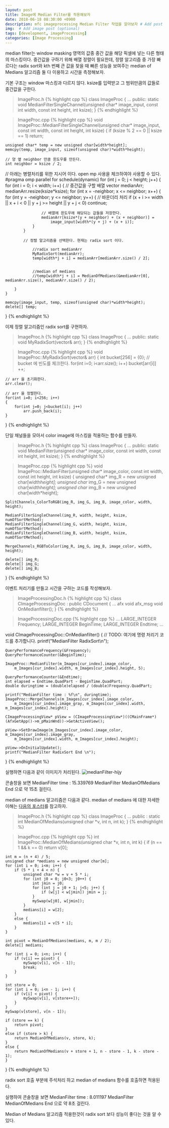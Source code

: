 ```yaml
---
layout: post
title: Image에 Median Filter를 적용해보자
date: 2018-06-18 08:30:00 +0900
description: mfc imageprocessing Median Filter 작업을 알아보자 # Add post description (optional)
img:  # Add image post (optional)
tags: [development, imageProcessing]
categories: [Image Processing]
---
```


median filter는 window masking 영역의 값중 중간 값을 해당 픽셀에 넣는 다른 형태의 마스킹이다.
중간값을 구하기 위해 배열 정렬이 필요한데, 정렬 알고리즘 중 가장 빠르다는 radix sort와 kth 번째 큰 값을
찾을 때 빠른 성능을 보여주는 median of Medians 알고리즘 둘 다 이용하고 시간을 측정해보자.

기본 구조는 window 마스킹과 다르지 않다. ksize를 입력받고 그 범위만큼의 값들로 중간값을 구한다.
> ImageProc.h
{% highlight cpp %}
class ImageProc
{
    ...
public:
    static void MedianFilterSingleChannel(unsigned char* image_input,
		const int width, const int height, int ksize);
}
{% endhighlight %}

> ImageProc.cpp
{% highlight cpp %}
void ImageProc::MedianFilterSingleChannel(unsigned char* image_input,
	const int width, const int height, int ksize)
{
	if (ksize % 2 == 0 || ksize == 1) return;

	unsigned char* temp = new unsigned char[width*height];
	memcpy(temp, image_input, sizeof(unsigned char)*width*height);

    // 양 옆 neighbor 만큼 윈도우를 만든다.
	int neighbor = ksize / 2;

// 아래는 병렬처리를 위한 지시어 이다. open mp 사용을 체크하여야 사용할 수 있다.
#pragma omp parallel for schedule(dynamic)
	for (int j = 0; j < height; j++)
	{
		for (int i = 0; i < width; i++)
		{
            // 중간값을 구할 배열
			vector<unsigned char> medianArr;
			medianArr.resize(ksize*ksize);
			for (int x = -neighbor; x <= neighbor; x++)
			{
				for (int y = -neighbor; y <= neighbor; y++)
				{
                    // 바운더리 처리
					if (x + i >= width || x + i < 0 || y + j >= height
						|| y + j < 0) continue;

                    // 배열에 윈도우에 해당되는 값들을 저장한다.
					medianArr[ksize*(y + neighbor) + (x + neighbor)] =
						image_input[width*(y + j) + (x + i)];
				}
			}

            // 정렬 알고리즘을 선택한다. 현재는 radix sort 이다.

				//radix sort medianArr
				MyRadixSort(medianArr);
				temp[width*j + i] = medianArr[medianArr.size() / 2];


				//median of medians
				//temp[width*j + i] = MedianOfMedians(&medianArr[0], medianArr.size(), medianArr.size() / 2);
				
		}
	}

	memcpy(image_input, temp, sizeof(unsigned char)*width*height);
	delete[] temp;
}
{% endhighlight %}

이제 정렬 알고리즘인 radix sort를 구현하자.
> ImageProc.h
{% highlight cpp %}
class ImageProc
{
    ...
public:
    static void MyRadixSort(vector<unsigned char>& arr);
}
{% endhighlight %}

> ImageProc.cpp
{% highlight cpp %}
void ImageProc::MyRadixSort(vector<unsigned char>& arr)
{
    int bucket[256] = {0};
    // bucket 에 빈도를 체크한다.
    for(int i=0; i<arr.size(); i++)
        bucket[arr[i]] ++;

    // arr 을 초기화한다.
    arr.clear();

    // arr 을 정렬한다.
    for(int i=0; i<256; i++)
    {
        for(int j=0; j<bucket[i]; j++)
            arr.push_back(i);
    }    
}
{% endhighlight %}

단일 채널들을 모아서 color image에 마스킹을 적용하는 함수를 만들자.
> ImageProc.h
{% highlight cpp %}
class ImageProc
{
    ...
public:
    static void MedianFilter(unsigned char* image_color,
		const int width, const int height, int ksize);
}
{% endhighlight %}

> ImageProc.cpp
{% highlight cpp %}
void ImageProc::MedianFilter(unsigned char* image_color,
		const int width, const int height, int ksize)
{
	unsigned char* img_R = new unsigned char[width*height];
	unsigned char* img_G = new unsigned char[width*height];
	unsigned char* img_B = new unsigned char[width*height];

	SplitChannels_ColorToRGB(img_R, img_G, img_B, image_color, width, height);

	MedianFilterSingleChannel(img_R, width, height, ksize, numOfSortMethod);
	MedianFilterSingleChannel(img_G, width, height, ksize, numOfSortMethod);
	MedianFilterSingleChannel(img_B, width, height, ksize, numOfSortMethod);

	MergeChannels_RGBToColor(img_R, img_G, img_B, image_color, width, height);

	delete[] img_R;
	delete[] img_G;
	delete[] img_B;    
}
{% endhighlight %}



이벤트 처리기를 만들고 시간을 구하는 코드를 작성해보자.
> ImageProcessingDoc.h
{% highlight cpp %}
class CImageProcessingDoc : public CDocument
{
    ...
    afx void afx_msg void OnMedianfilter();
}
{% endhighlight %}

> ImageProcessingDoc.cpp
{% highlight cpp %}
...
LARGE_INTEGER Frequency;
LARGE_INTEGER BeginTime;
LARGE_INTEGER Endtime;
...

void CImageProcessingDoc::OnMedianfilter()
{
	// TODO: 여기에 명령 처리기 코드를 추가합니다.
	printf("MedianFilter RadixSort\n");

	QueryPerformanceFrequency(&Frequency);
	QueryPerformanceCounter(&BeginTime);

	ImageProc::MedianFilter(m_Images[cur_index].image_color,
		m_Images[cur_index].width, m_Images[cur_index].height, 5);

	QueryPerformanceCounter(&Endtime);
	int elapsed = Endtime.QuadPart - BeginTime.QuadPart;
	double duringtime = (double)elapsed / (double)Frequency.QuadPart;

	printf("MedianFilter time : %f\n", duringtime);
	ImageProc::MergeChannels(m_Images[cur_index].image_color,
		m_Images[cur_index].image_gray, m_Images[cur_index].width, m_Images[cur_index].height);

	CImageProcessingView* pView = (CImageProcessingView*)((CMainFrame*)(AfxGetApp()->m_pMainWnd))->GetActiveView();

	pView->SetDrawImage(m_Images[cur_index].image_color, m_Images[cur_index].image_gray,
		m_Images[cur_index].width, m_Images[cur_index].height);

	pView->OnInitialUpdate();
	printf("MedianFilter RadixSort End \n");
}
{% endhighlight %}

실행하면 다음과 같이 이미지가 처리된다.
![medianFilter-hijy]({{"/assets/img/imageProcessing/medianFilter-hijy.jpg"}})

콘솔창을 보면 
MedianFilter time : 15.339769
MedianFilter MedianOfMedians End
으로 약 15초 걸린다.

median of medians 알고리즘은 다음과 같다.
median of medians 에 대한 자세한 이해는 [다음의 포스터](../Median-of-medians)를 참고하자.

> ImageProc.h
{% highlight cpp %}
class ImageProc
{
    ...
public :
    static int MedianOfMedians(unsigned char *v, int n, int k);
}
{% endhighlight %}

> ImageProc.cpp
{% highlight cpp %}
int ImageProc::MedianOfMedians(unsigned char *v, int n, int k) {
	if (n == 1 && k == 0) return v[0];

	int m = (n + 4) / 5;
	unsigned char *medians = new unsigned char[m];
	for (int i = 0; i<m; i++) {
		if (5 * i + 4 < n) {
			unsigned char *w = v + 5 * i;
			for (int j0 = 0; j0<3; j0++) {
				int jmin = j0;
				for (int j = j0 + 1; j<5; j++) {
					if (w[j] < w[jmin]) jmin = j;
				}
				mySwap(w[j0], w[jmin]);
			}
			medians[i] = w[2];
		}
		else {
			medians[i] = v[5 * i];
		}
	}

	int pivot = MedianOfMedians(medians, m, m / 2);
	delete[] medians;

	for (int i = 0; i<n; i++) {
		if (v[i] == pivot) {
			mySwap(v[i], v[n - 1]);
			break;
		}
	}

	int store = 0;
	for (int i = 0; i<n - 1; i++) {
		if (v[i] < pivot) {
			mySwap(v[i], v[store++]);
		}
	}
	mySwap(v[store], v[n - 1]);

	if (store == k) {
		return pivot;
	}
	else if (store > k) {
		return MedianOfMedians(v, store, k);
	}
	else {
		return MedianOfMedians(v + store + 1, n - store - 1, k - store - 1);
	}
}
{% endhighlight %}

radix sort 호출 부분에 주석처리 하고 median of medians 함수를 호출하면 적용된다.

실행하여 콘솔창을 보면 
MedianFilter time : 8.011197
MedianFilter MedianOfMedians End
으로 약 8초 걸린다.

Median of Medians 알고리즘 적용한것이 radix sort 보다 성능이 좋다는 것을 알 수 있다.